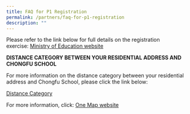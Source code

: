 ```yaml
---
title: FAQ for P1 Registration
permalink: /partners/faq-for-p1-registration
description: ""
---
```

Please refer to the link below for full details on the registration exercise: [Ministry of Education website](https://www.moe.gov.sg/education/admissions/primary-one-registration/)  

**DISTANCE CATEGORY BETWEEN YOUR RESIDENTIAL ADDRESS AND CHONGFU SCHOOL**

For more information on the distance category between your residential address and Chongfu School, please click the link below:

[Distance Category](/files/onemap.pdf)

For more information, click: [One Map website](https://www.onemap.sg/)